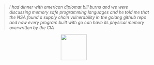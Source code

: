 > *i had dinner with american diplomat bill burns and we were discussing memory safe programming languages and he told me that the NSA found a supply chain vulnerability in the golang github repo and now every program built with go can have its physical memory overwritten by the CIA*

<div align="center">
<img src="https://moe-counter.glitch.me/get/@:athenahax" height="85">
</div>

